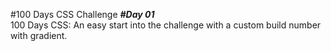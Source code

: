 #100 Days CSS Challenge 
**_#Day 01_**  
100 Days CSS: An easy start into the challenge with a custom build number with gradient.
